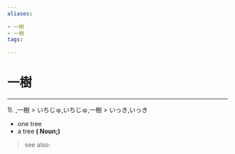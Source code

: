 ```yaml
---
aliases:
    
- 一樹
- 一樹
tags:
    
---
```


# 一樹
---
1).
,一樹 > いちじゅ,いちじゅ,一樹 > いっき,いっき

- one tree
- a tree
**( Noun;)**
> see also: 
            